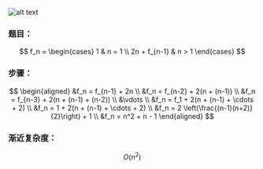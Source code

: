 ![alt text](../recourse/算法分析与设计/时间复杂程度.png)

### 题目：
$$
f_n = 
\begin{cases} 
1 & n = 1 \\
2n + f_{n-1} & n > 1 
\end{cases}
$$

### 步骤：
$$
\begin{aligned}
&f_n = f_{n-1} + 2n \\
&f_n = f_{n-2} + 2(n + (n-1)) \\
&f_n = f_{n-3} + 2(n + (n-1) + (n-2)) \\
&\vdots \\
&f_n = f_1 + 2(n + (n-1) + \cdots + 2) \\
&f_n = 1 + 2(n + (n-1) + \cdots + 2) \\
&f_n = 2 \left(\frac{(n-1)(n+2)}{2}\right) + 1 \\
&f_n = n^2 + n - 1 
\end{aligned}
$$

### 渐近复杂度：
$$
O(n^2)
$$